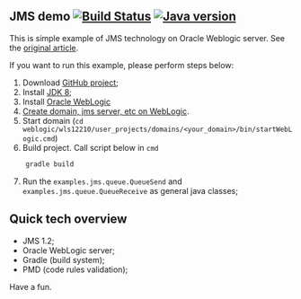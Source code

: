   
## JMS demo [![Build Status](https://semaphoreci.com/api/v1/dgroup/jspc-test/branches/master/shields_badge.svg)](https://semaphoreci.com/dgroup/jspc-test) [![Java version](https://img.shields.io/badge/java-8+-brightgreen.svg)](http://www.oracle.com/technetwork/java/javase/downloads/index.html)

This is simple example of JMS technology on Oracle Weblogic server.
See the [original article](https://blogs.oracle.com/soaproactive/entry/how_to_create_a_simple).


If you want to run this example, please perform steps below:

1. Download [GitHub project](https://github.com/dgroup/Servlets_demo/archive/master.zip);
2. Install [JDK 8](http://www.oracle.com/technetwork/java/javase/downloads/jdk8-downloads-2133151.html);
3. Install [Oracle WebLogic](http://www.oracle.com/technetwork/middleware/weblogic/downloads/wls-main-097127.html)
4. [Create domain, jms server, etc on WebLogic](https://blogs.oracle.com/soaproactive/entry/how_to_create_a_simple).
5. Start domain (`cd weblogic/wls12210/user_projects/domains/<your_domain>/bin/startWebLogic.cmd`)
6. Build project. Call script below in `cmd`
```cmd
    gradle build
```
7. Run the `examples.jms.queue.QueueSend` and `examples.jms.queue.QueueReceive` as general java classes;

## Quick tech overview
- JMS 1.2;
- Oracle WebLogic server;
- Gradle (build system); 
- PMD (code rules validation);

Have a fun.
